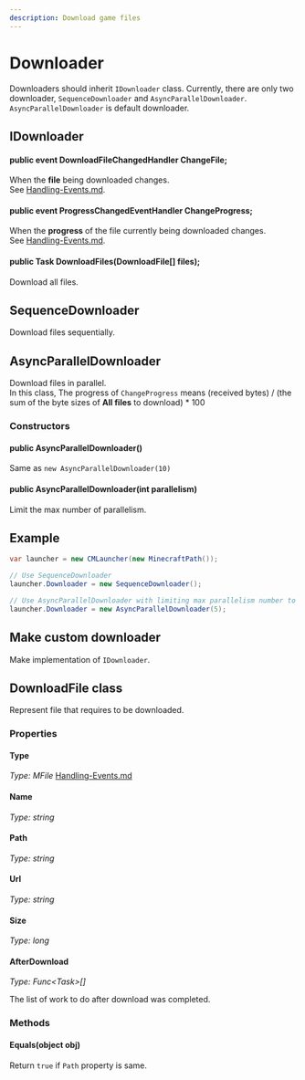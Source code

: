 ```yaml
---
description: Download game files
---
```


# Downloader

Downloaders should inherit `IDownloader` class. Currently, there are only two downloader, `SequenceDownloader` and `AsyncParallelDownloader`. `AsyncParallelDownloader` is default downloader.

## IDownloader

#### public event DownloadFileChangedHandler ChangeFile;

When the **file** being downloaded changes.\
See [Handling-Events.md](../undefined-1/Handling-Events.md "mention").

#### public event ProgressChangedEventHandler ChangeProgress;

When the **progress** of the file currently being downloaded changes.\
See [Handling-Events.md](../undefined-1/Handling-Events.md "mention").

#### public Task DownloadFiles(DownloadFile\[] files);

Download all files.

## SequenceDownloader

Download files sequentially.

## AsyncParallelDownloader

Download files in parallel.\
In this class, The progress of `ChangeProgress` means (received bytes) / (the sum of the byte sizes of **All files** to download) \* 100

### Constructors

#### public AsyncParallelDownloader()

Same as `new AsyncParallelDownloader(10)`

#### public AsyncParallelDownloader(int parallelism)

Limit the max number of parallelism.

## Example

```csharp
var launcher = new CMLauncher(new MinecraftPath());

// Use SequenceDownloader
launcher.Downloader = new SequenceDownloader();

// Use AsyncParallelDownloader with limiting max parallelism number to 5
launcher.Downloader = new AsyncParallelDownloader(5);
```

## Make custom downloader

Make implementation of `IDownloader`.

## DownloadFile class

Represent file that requires to be downloaded.

### Properties

#### Type

_Type: MFile_ [Handling-Events.md](../undefined-1/Handling-Events.md "mention")

#### Name

_Type: string_

#### Path

_Type: string_

#### Url

_Type: string_

#### Size

_Type: long_

#### AfterDownload

_Type: Func\<Task>\[]_

The list of work to do after download was completed.

### Methods

#### Equals(object obj)

Return `true` if `Path` property is same.
